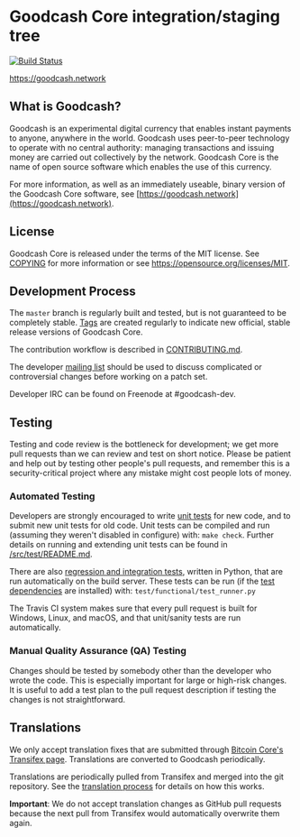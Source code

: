 Goodcash Core integration/staging tree
=====================================

[![Build Status](https://travis-ci.org/goodcash-project/litecoin.svg?branch=master)](https://travis-ci.org/litecoin-project/litecoin)

https://goodcash.network

What is Goodcash?
----------------

Goodcash is an experimental digital currency that enables instant payments to
anyone, anywhere in the world. Goodcash uses peer-to-peer technology to operate
with no central authority: managing transactions and issuing money are carried
out collectively by the network. Goodcash Core is the name of open source
software which enables the use of this currency.

For more information, as well as an immediately useable, binary version of
the Goodcash Core software, see [https://goodcash.network](https://goodcash.network).

License
-------

Goodcash Core is released under the terms of the MIT license. See [COPYING](COPYING) for more
information or see https://opensource.org/licenses/MIT.

Development Process
-------------------

The `master` branch is regularly built and tested, but is not guaranteed to be
completely stable. [Tags](https://github.com/goodcash-project/goodcash/tags) are created
regularly to indicate new official, stable release versions of Goodcash Core.

The contribution workflow is described in [CONTRIBUTING.md](CONTRIBUTING.md).

The developer [mailing list](https://groups.google.com/forum/#!forum/goodcash-dev)
should be used to discuss complicated or controversial changes before working
on a patch set.

Developer IRC can be found on Freenode at #goodcash-dev.

Testing
-------

Testing and code review is the bottleneck for development; we get more pull
requests than we can review and test on short notice. Please be patient and help out by testing
other people's pull requests, and remember this is a security-critical project where any mistake might cost people
lots of money.

### Automated Testing

Developers are strongly encouraged to write [unit tests](src/test/README.md) for new code, and to
submit new unit tests for old code. Unit tests can be compiled and run
(assuming they weren't disabled in configure) with: `make check`. Further details on running
and extending unit tests can be found in [/src/test/README.md](/src/test/README.md).

There are also [regression and integration tests](/test), written
in Python, that are run automatically on the build server.
These tests can be run (if the [test dependencies](/test) are installed) with: `test/functional/test_runner.py`

The Travis CI system makes sure that every pull request is built for Windows, Linux, and macOS, and that unit/sanity tests are run automatically.

### Manual Quality Assurance (QA) Testing

Changes should be tested by somebody other than the developer who wrote the
code. This is especially important for large or high-risk changes. It is useful
to add a test plan to the pull request description if testing the changes is
not straightforward.

Translations
------------

We only accept translation fixes that are submitted through [Bitcoin Core's Transifex page](https://www.transifex.com/projects/p/bitcoin/).
Translations are converted to Goodcash periodically.

Translations are periodically pulled from Transifex and merged into the git repository. See the
[translation process](doc/translation_process.md) for details on how this works.

**Important**: We do not accept translation changes as GitHub pull requests because the next
pull from Transifex would automatically overwrite them again.
